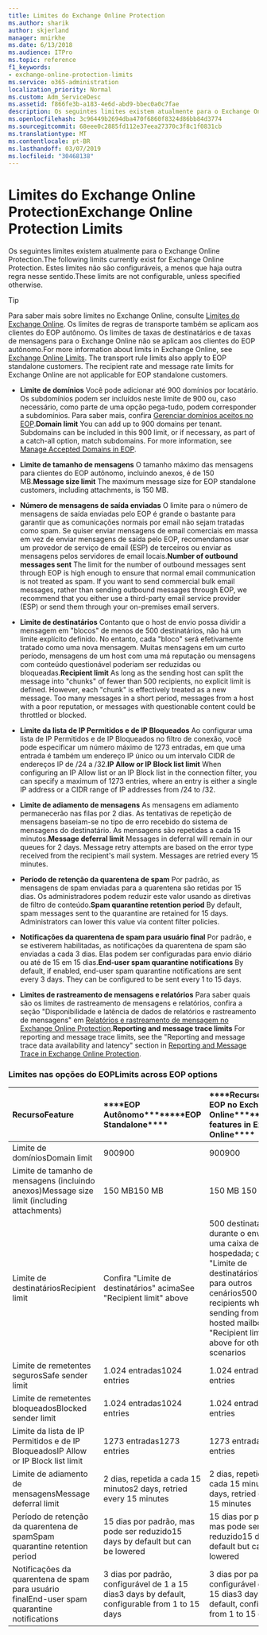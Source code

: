 ```yaml
---
title: Limites do Exchange Online Protection
ms.author: sharik
author: skjerland
manager: mnirkhe
ms.date: 6/13/2018
ms.audience: ITPro
ms.topic: reference
f1_keywords:
- exchange-online-protection-limits
ms.service: o365-administration
localization_priority: Normal
ms.custom: Adm_ServiceDesc
ms.assetid: f866fe3b-a183-4e6d-abd9-bbec0a0c7fae
description: Os seguintes limites existem atualmente para o Exchange Online Protection. Estes limites não são configuráveis, a menos que haja outra regra nesse sentido.
ms.openlocfilehash: 3c96449b2694dba470f6860f8324d86bb84d3774
ms.sourcegitcommit: 68eee0c2885fd112e37eea27370c3f8c1f0831cb
ms.translationtype: MT
ms.contentlocale: pt-BR
ms.lasthandoff: 03/07/2019
ms.locfileid: "30468138"
---
```

# <a name="exchange-online-protection-limits"></a><span data-ttu-id="151dd-104">Limites do Exchange Online Protection</span><span class="sxs-lookup"><span data-stu-id="151dd-104">Exchange Online Protection Limits</span></span>

<span data-ttu-id="151dd-105">Os seguintes limites existem atualmente para o Exchange Online Protection.</span><span class="sxs-lookup"><span data-stu-id="151dd-105">The following limits currently exist for Exchange Online Protection.</span></span> <span data-ttu-id="151dd-106">Estes limites não são configuráveis, a menos que haja outra regra nesse sentido.</span><span class="sxs-lookup"><span data-stu-id="151dd-106">These limits are not configurable, unless specified otherwise.</span></span> 
  
> [!TIP]
> <span data-ttu-id="151dd-p103">Para saber mais sobre limites no Exchange Online, consulte [Limites do Exchange Online](../exchange-online-service-description/exchange-online-limits.md). Os limites de regras de transporte também se aplicam aos clientes do EOP autônomo. Os limites de taxas de destinatários e de taxas de mensagens para o Exchange Online não se aplicam aos clientes do EOP autônomo.</span><span class="sxs-lookup"><span data-stu-id="151dd-p103">For more information about limits in Exchange Online, see [Exchange Online Limits](../exchange-online-service-description/exchange-online-limits.md). The transport rule limits also apply to EOP standalone customers. The recipient rate and message rate limits for Exchange Online are not applicable for EOP standalone customers.</span></span> 
  
- <span data-ttu-id="151dd-p104">**Limite de domínios** Você pode adicionar até 900 domínios por locatário. Os subdomínios podem ser incluídos neste limite de 900 ou, caso necessário, como parte de uma opção pega-tudo, podem corresponder a subdomínios. Para saber mais, confira [Gerenciar domínios aceitos no EOP](https://go.microsoft.com/fwlink/p/?LinkId=282239).</span><span class="sxs-lookup"><span data-stu-id="151dd-p104">**Domain limit** You can add up to 900 domains per tenant. Subdomains can be included in this 900 limit, or if necessary, as part of a catch-all option, match subdomains. For more information, see [Manage Accepted Domains in EOP](https://go.microsoft.com/fwlink/p/?LinkId=282239).</span></span>
    
- <span data-ttu-id="151dd-113">**Limite de tamanho de mensagens** O tamanho máximo das mensagens para clientes do EOP autônomo, incluindo anexos, é de 150 MB.</span><span class="sxs-lookup"><span data-stu-id="151dd-113">**Message size limit** The maximum message size for EOP standalone customers, including attachments, is 150 MB.</span></span> 
    
- <span data-ttu-id="151dd-p105">**Número de mensagens de saída enviadas** O limite para o número de mensagens de saída enviadas pelo EOP é grande o bastante para garantir que as comunicações normais por email não sejam tratadas como spam. Se quiser enviar mensagens de email comerciais em massa em vez de enviar mensagens de saída pelo EOP, recomendamos usar um provedor de serviço de email (ESP) de terceiros ou enviar as mensagens pelos servidores de email locais.</span><span class="sxs-lookup"><span data-stu-id="151dd-p105">**Number of outbound messages sent** The limit for the number of outbound messages sent through EOP is high enough to ensure that normal email communication is not treated as spam. If you want to send commercial bulk email messages, rather than sending outbound messages through EOP, we recommend that you either use a third-party email service provider (ESP) or send them through your on-premises email servers.</span></span> 
    
- <span data-ttu-id="151dd-p106">**Limite de destinatários** Contanto que o host de envio possa dividir a mensagem em "blocos" de menos de 500 destinatários, não há um limite explícito definido. No entanto, cada "bloco" será efetivamente tratado como uma nova mensagem. Muitas mensagens em um curto período, mensagens de um host com uma má reputação ou mensagens com conteúdo questionável poderiam ser reduzidas ou bloqueadas.</span><span class="sxs-lookup"><span data-stu-id="151dd-p106">**Recipient limit** As long as the sending host can split the message into "chunks" of fewer than 500 recipients, no explicit limit is defined. However, each "chunk" is effectively treated as a new message. Too many messages in a short period, messages from a host with a poor reputation, or messages with questionable content could be throttled or blocked.</span></span> 
    
- <span data-ttu-id="151dd-119">**Limite da lista de IP Permitidos e de IP Bloqueados** Ao configurar uma lista de IP Permitidos e de IP Bloqueados no filtro de conexão, você pode especificar um número máximo de 1273 entradas, em que uma entrada é também um endereço IP único ou um intervalo CIDR de endereços IP de /24 a /32.</span><span class="sxs-lookup"><span data-stu-id="151dd-119">**IP Allow or IP Block list limit** When configuring an IP Allow list or an IP Block list in the connection filter, you can specify a maximum of 1273 entries, where an entry is either a single IP address or a CIDR range of IP addresses from /24 to /32.</span></span> 
    
- <span data-ttu-id="151dd-p107">**Limite de adiamento de mensagens** As mensagens em adiamento permanecerão nas filas por 2 dias. As tentativas de repetição de mensagens baseiam-se no tipo de erro recebido do sistema de mensagens do destinatário. As mensagens são repetidas a cada 15 minutos.</span><span class="sxs-lookup"><span data-stu-id="151dd-p107">**Message deferral limit** Messages in deferral will remain in our queues for 2 days. Message retry attempts are based on the error type received from the recipient's mail system. Messages are retried every 15 minutes.</span></span> 
    
- <span data-ttu-id="151dd-p108">**Período de retenção da quarentena de spam** Por padrão, as mensagens de spam enviadas para a quarentena são retidas por 15 dias. Os administradores podem reduzir este valor usando as diretivas de filtro de conteúdo.</span><span class="sxs-lookup"><span data-stu-id="151dd-p108">**Spam quarantine retention period** By default, spam messages sent to the quarantine are retained for 15 days. Administrators can lower this value via content filter policies.</span></span> 
    
- <span data-ttu-id="151dd-p109">**Notificações da quarentena de spam para usuário final** Por padrão, e se estiverem habilitadas, as notificações da quarentena de spam são enviadas a cada 3 dias. Elas podem ser configuradas para envio diário ou até de 15 em 15 dias.</span><span class="sxs-lookup"><span data-stu-id="151dd-p109">**End-user spam quarantine notifications** By default, if enabled, end-user spam quarantine notifications are sent every 3 days. They can be configured to be sent every 1 to 15 days.</span></span> 
    
- <span data-ttu-id="151dd-127">**Limites de rastreamento de mensagens e relatórios** Para saber quais são os limites de rastreamento de mensagens e relatórios, confira a seção "Disponibilidade e latência de dados de relatórios e rastreamento de mensagens" em [Relatórios e rastreamento de mensagem no Exchange Online Protection](https://go.microsoft.com/fwlink/?LinkId=394248).</span><span class="sxs-lookup"><span data-stu-id="151dd-127">**Reporting and message trace limits** For reporting and message trace limits, see the "Reporting and message trace data availability and latency" section in [Reporting and Message Trace in Exchange Online Protection](https://go.microsoft.com/fwlink/?LinkId=394248).</span></span>
    
### <a name="limits-across-eop-options"></a><span data-ttu-id="151dd-128">Limites nas opções do EOP</span><span class="sxs-lookup"><span data-stu-id="151dd-128">Limits across EOP options</span></span>

|<span data-ttu-id="151dd-129">**Recurso**</span><span class="sxs-lookup"><span data-stu-id="151dd-129">**Feature**</span></span>|<span data-ttu-id="151dd-130">\*\*\*\*EOP Autônomo\*\*\*\*</span><span class="sxs-lookup"><span data-stu-id="151dd-130">\*\*\*\*EOP Standalone\*\*\*\*</span></span>|<span data-ttu-id="151dd-131">\*\*\*\*Recursos do EOP no Exchange Online\*\*\*\*</span><span class="sxs-lookup"><span data-stu-id="151dd-131">\*\*\*\*EOP features in Exchange Online\*\*\*\*</span></span>|<span data-ttu-id="151dd-132">\*\*\*\*Exchange Enterprise CAL com Serviços\*\*\*\*</span><span class="sxs-lookup"><span data-stu-id="151dd-132">\*\*\*\*Exchange Enterprise CAL with Services\*\*\*\*</span></span>|
|:-----|:-----|:-----|:-----|
|<span data-ttu-id="151dd-133">Limite de domínios</span><span class="sxs-lookup"><span data-stu-id="151dd-133">Domain limit</span></span>  <br/> |<span data-ttu-id="151dd-134">900</span><span class="sxs-lookup"><span data-stu-id="151dd-134">900</span></span>  <br/> |<span data-ttu-id="151dd-135">900</span><span class="sxs-lookup"><span data-stu-id="151dd-135">900</span></span>  <br/> |<span data-ttu-id="151dd-136">900</span><span class="sxs-lookup"><span data-stu-id="151dd-136">900</span></span>  <br/> |
|<span data-ttu-id="151dd-137">Limite de tamanho de mensagens (incluindo anexos)</span><span class="sxs-lookup"><span data-stu-id="151dd-137">Message size limit (including attachments)</span></span>  <br/> |<span data-ttu-id="151dd-138">150 MB</span><span class="sxs-lookup"><span data-stu-id="151dd-138">150 MB</span></span>  <br/> |<span data-ttu-id="151dd-139">150 MB </span><span class="sxs-lookup"><span data-stu-id="151dd-139">150 MB</span></span>  <br/> |<span data-ttu-id="151dd-140">150 MB</span><span class="sxs-lookup"><span data-stu-id="151dd-140">150 MB</span></span>  <br/> |
|<span data-ttu-id="151dd-141">Limite de destinatários</span><span class="sxs-lookup"><span data-stu-id="151dd-141">Recipient limit</span></span>  <br/> |<span data-ttu-id="151dd-142">Confira "Limite de destinatários" acima</span><span class="sxs-lookup"><span data-stu-id="151dd-142">See "Recipient limit" above</span></span>  <br/> |<span data-ttu-id="151dd-143">500 destinatários durante o envio de uma caixa de correio hospedada; consulte "Limite de destinatários" acima para outros cenários</span><span class="sxs-lookup"><span data-stu-id="151dd-143">500 recipients when sending from a hosted mailbox; see "Recipient limit" above for other scenarios</span></span>  <br/> |<span data-ttu-id="151dd-144">Confira "Limite de destinatários" acima</span><span class="sxs-lookup"><span data-stu-id="151dd-144">See "Recipient limit" above</span></span>  <br/> |
|<span data-ttu-id="151dd-145">Limite de remetentes seguros</span><span class="sxs-lookup"><span data-stu-id="151dd-145">Safe sender limit</span></span>  <br/> |<span data-ttu-id="151dd-146">1.024 entradas</span><span class="sxs-lookup"><span data-stu-id="151dd-146">1024 entries</span></span>  <br/> |<span data-ttu-id="151dd-147">1.024 entradas</span><span class="sxs-lookup"><span data-stu-id="151dd-147">1024 entries</span></span>  <br/> ||
|<span data-ttu-id="151dd-148">Limite de remetentes bloqueados</span><span class="sxs-lookup"><span data-stu-id="151dd-148">Blocked sender limit</span></span>  <br/> |<span data-ttu-id="151dd-149">1.024 entradas</span><span class="sxs-lookup"><span data-stu-id="151dd-149">1024 entries</span></span>  <br/> |<span data-ttu-id="151dd-150">1.024 entradas</span><span class="sxs-lookup"><span data-stu-id="151dd-150">1024 entries</span></span>  <br/> ||
|<span data-ttu-id="151dd-151">Limite da lista de IP Permitidos e de IP Bloqueados</span><span class="sxs-lookup"><span data-stu-id="151dd-151">IP Allow or IP Block list limit</span></span>  <br/> |<span data-ttu-id="151dd-152">1273 entradas</span><span class="sxs-lookup"><span data-stu-id="151dd-152">1273 entries</span></span>  <br/> |<span data-ttu-id="151dd-153">1273 entradas</span><span class="sxs-lookup"><span data-stu-id="151dd-153">1273 entries</span></span>  <br/> |<span data-ttu-id="151dd-154">1273 entradas</span><span class="sxs-lookup"><span data-stu-id="151dd-154">1273 entries</span></span>  <br/> |
|<span data-ttu-id="151dd-155">Limite de adiamento de mensagens</span><span class="sxs-lookup"><span data-stu-id="151dd-155">Message deferral limit</span></span>  <br/> |<span data-ttu-id="151dd-156">2 dias, repetida a cada 15 minutos</span><span class="sxs-lookup"><span data-stu-id="151dd-156">2 days, retried every 15 minutes</span></span>  <br/> |<span data-ttu-id="151dd-157">2 dias, repetida a cada 15 minutos</span><span class="sxs-lookup"><span data-stu-id="151dd-157">2 days, retried every 15 minutes</span></span>  <br/> |<span data-ttu-id="151dd-158">2 dias, repetida a cada 15 minutos</span><span class="sxs-lookup"><span data-stu-id="151dd-158">2 days, retried every 15 minutes</span></span>  <br/> |
|<span data-ttu-id="151dd-159">Período de retenção da quarentena de spam</span><span class="sxs-lookup"><span data-stu-id="151dd-159">Spam quarantine retention period</span></span>  <br/> |<span data-ttu-id="151dd-160">15 dias por padrão, mas pode ser reduzido</span><span class="sxs-lookup"><span data-stu-id="151dd-160">15 days by default but can be lowered</span></span>  <br/> |<span data-ttu-id="151dd-161">15 dias por padrão, mas pode ser reduzido</span><span class="sxs-lookup"><span data-stu-id="151dd-161">15 days by default but can be lowered</span></span>  <br/> |<span data-ttu-id="151dd-162">15 dias por padrão, mas pode ser reduzido</span><span class="sxs-lookup"><span data-stu-id="151dd-162">15 days by default but can be lowered</span></span>  <br/> |
|<span data-ttu-id="151dd-163">Notificações da quarentena de spam para usuário final</span><span class="sxs-lookup"><span data-stu-id="151dd-163">End-user spam quarantine notifications</span></span>  <br/> |<span data-ttu-id="151dd-164">3 dias por padrão, configurável de 1 a 15 dias</span><span class="sxs-lookup"><span data-stu-id="151dd-164">3 days by default, configurable from 1 to 15 days</span></span>  <br/> |<span data-ttu-id="151dd-165">3 dias por padrão, configurável de 1 a 15 dias</span><span class="sxs-lookup"><span data-stu-id="151dd-165">3 days by default, configurable from 1 to 15 days</span></span>  <br/> |<span data-ttu-id="151dd-166">3 dias por padrão, configurável de 1 a 15 dias</span><span class="sxs-lookup"><span data-stu-id="151dd-166">3 days by default, configurable from 1 to 15 days</span></span>  <br/> |
   

